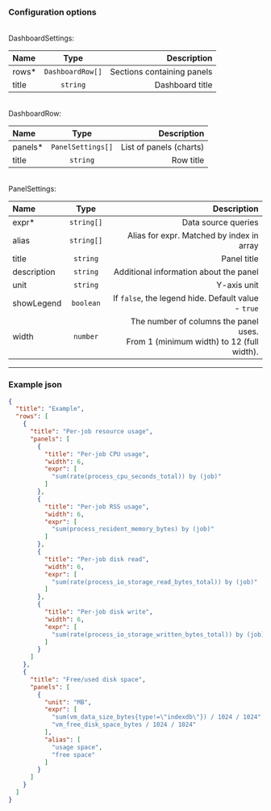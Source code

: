### Configuration options

<br/>
DashboardSettings:

| Name      |       Type       |                Description |
|:----------|:----------------:|---------------------------:|
| rows*     | `DashboardRow[]` | Sections containing panels |
| title     |     `string`     |            Dashboard title |

<br/>
DashboardRow:

| Name       |       Type        |                Description |
|:-----------|:-----------------:|---------------------------:|
| panels*    | `PanelSettings[]` |    List of panels (charts) |
| title      |     `string`      |                  Row title |

<br/>
PanelSettings:

| Name        |    Type    |                                                                                                   Description |
|:------------|:----------:|--------------------------------------------------------------------------------------------------------------:|
| expr*       | `string[]` |                                                                                           Data source queries |
| alias       | `string[]` |                                                                     Alias for expr. Matched by index in array |
| title       |  `string`  |                                                                                                   Panel title |
| description |  `string`  |                                                                        Additional information about the panel |
| unit        |  `string`  |                                                                                                   Y-axis unit |
| showLegend  | `boolean`  |                                                           If `false`, the legend hide. Default value - `true` |
| width       |  `number`  |                         The number of columns the panel uses.<br/> From 1 (minimum width) to 12 (full width). |

---

### Example json

```json
{
  "title": "Example",
  "rows": [
    {
      "title": "Per-job resource usage",
      "panels": [
        {
          "title": "Per-job CPU usage",
          "width": 6,
          "expr": [
            "sum(rate(process_cpu_seconds_total)) by (job)"
          ]
        },
        {
          "title": "Per-job RSS usage",
          "width": 6,
          "expr": [
            "sum(process_resident_memory_bytes) by (job)"
          ]
        },
        {
          "title": "Per-job disk read",
          "width": 6,
          "expr": [
            "sum(rate(process_io_storage_read_bytes_total)) by (job)"
          ]
        },
        {
          "title": "Per-job disk write",
          "width": 6,
          "expr": [
            "sum(rate(process_io_storage_written_bytes_total)) by (job)"
          ]
        }
      ]
    },
    {
      "title": "Free/used disk space",
      "panels": [
        {
          "unit": "MB",
          "expr": [
            "sum(vm_data_size_bytes{type!=\"indexdb\"}) / 1024 / 1024",
            "vm_free_disk_space_bytes / 1024 / 1024"
          ],
          "alias": [
            "usage space",
            "free space"
          ]
        }
      ]
    }
  ]
}

```
